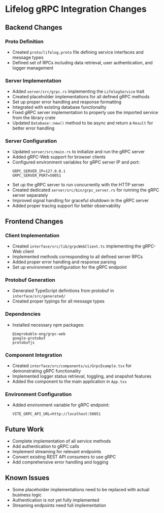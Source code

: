 # Lifelog gRPC Integration Changes

## Backend Changes

### Proto Definition
- Created `proto/lifelog.proto` file defining service interfaces and message types
- Defined set of RPCs including data retrieval, user authentication, and logger management

### Server Implementation
- Added `server/src/grpc.rs` implementing the `LifelogService` trait
- Created placeholder implementations for all defined gRPC methods
- Set up proper error handling and response formatting
- Integrated with existing database functionality
- Fixed gRPC server implementation to properly use the imported service from the library crate
- Updated `Database::new()` method to be async and return a `Result` for better error handling

### Server Configuration
- Updated `server/src/main.rs` to initialize and run the gRPC server
- Added gRPC-Web support for browser clients
- Configured environment variables for gRPC server IP and port:
  ```
  GRPC_SERVER_IP=127.0.0.1
  GRPC_SERVER_PORT=50051
  ```
- Set up the gRPC server to run concurrently with the HTTP server
- Created dedicated `server/src/bin/grpc_server.rs` for running the gRPC server separately
- Improved signal handling for graceful shutdown in the gRPC server
- Added proper tracing support for better observability

## Frontend Changes

### Client Implementation
- Created `interface/src/lib/grpcWebClient.ts` implementing the gRPC-Web client
- Implemented methods corresponding to all defined server RPCs
- Added proper error handling and response parsing
- Set up environment configuration for the gRPC endpoint

### Protobuf Generation
- Generated TypeScript definitions from protobuf in `interface/src/generated/`
- Created proper typings for all message types

### Dependencies
- Installed necessary npm packages:
  ```
  @improbable-eng/grpc-web
  google-protobuf
  protobufjs
  ```

### Component Integration
- Created `interface/src/components/ui/GrpcExample.tsx` for demonstrating gRPC functionality
- Implemented logger status retrieval, toggling, and snapshot features
- Added the component to the main application in `App.tsx`

### Environment Configuration
- Added environment variable for gRPC endpoint:
  ```
  VITE_GRPC_API_URL=http://localhost:50051
  ```

## Future Work
- Complete implementation of all service methods
- Add authentication to gRPC calls
- Implement streaming for relevant endpoints
- Convert existing REST API consumers to use gRPC
- Add comprehensive error handling and logging

## Known Issues
- Some placeholder implementations need to be replaced with actual business logic
- Authentication is not yet fully implemented
- Streaming endpoints need full implementation
